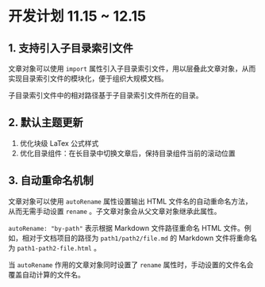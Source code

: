 # 开发计划 11.15 ~ 12.15

## 1. 支持引入子目录索引文件

文章对象可以使用 `import` 属性引入子目录索引文件，用以层叠此文章对象，从而实现目录索引文件的模块化，便于组织大规模文档。

子目录索引文件中的相对路径基于子目录索引文件所在的目录。

## 2. 默认主题更新

1. 优化块级 LaTex 公式样式
2. 优化目录组件：在长目录中切换文章后，保持目录组件当前的滚动位置

## 3. 自动重命名机制

文章对象可以使用 `autoRename` 属性设置输出 HTML 文件名的自动重命名方法，从而无需手动设置 `rename` 。子文章对象会从父文章对象继承此属性。

`autoRename: "by-path"` 表示根据 Markdown 文件路径重命名 HTML 文件。例如，相对于文档项目的路径为 `path1/path2/file.md` 的 Markdown 文件将重命名为 `path1-path2-file.html` 。

当 `autoRename` 作用的文章对象同时设置了 `rename` 属性时，手动设置的文件名会覆盖自动计算的文件名。
